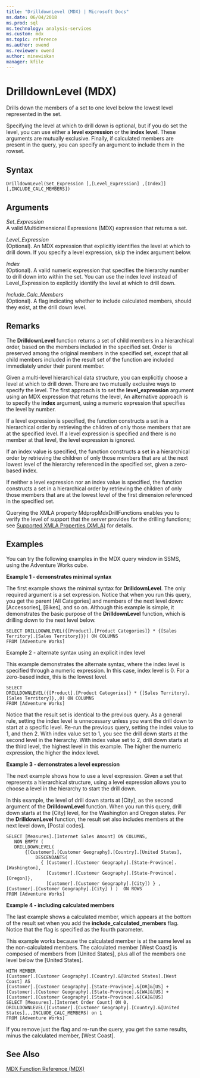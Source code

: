 ```yaml
---
title: "DrilldownLevel (MDX) | Microsoft Docs"
ms.date: 06/04/2018
ms.prod: sql
ms.technology: analysis-services
ms.custom: mdx
ms.topic: reference
ms.author: owend
ms.reviewer: owend
author: minewiskan
manager: kfile
---
```

# DrilldownLevel (MDX)


  Drills down the members of a set to one level below the lowest level represented in the set.  
  
 Specifying the level at which to drill down is optional, but if you do set the level, you can use either a **level expression** or the **index level**. These arguments are mutually exclusive. Finally, if calculated members are present in the query, you can specify an argument to include them in the rowset.  
  
## Syntax  
  
```  
DrilldownLevel(Set_Expression [,[Level_Expression] ,[Index]] [,INCLUDE_CALC_MEMBERS])  
```  
  
## Arguments  
 *Set_Expression*  
 A valid Multidimensional Expressions (MDX) expression that returns a set.  
  
 *Level_Expression*  
 (Optional). An MDX expression that explicitly identifies the level at which to drill down. If you specify a level expression, skip the index argument below.  
  
 *Index*  
 (Optional). A valid numeric expression that specifies the hierarchy number to drill down into within the set. You can use the index level instead of Level_Expression to explicitly identify the level at which to drill down.  
  
 *Include_Calc_Members*  
 (Optional). A flag indicating whether to include calculated members, should they exist, at the drill down level.  
  
## Remarks  
 The **DrilldownLevel** function returns a set of child members in a hierarchical order, based on the members included in the specified set. Order is preserved among the original members in the specified set, except that all child members included in the result set of the function are included immediately under their parent member.  
  
 Given a multi-level hierarchical data structure, you can explicitly choose a level at which to drill down. There are two mutually exclusive ways to specify the level. The first approach is to set the **level_expression** argument using an MDX expression that returns the level, An alternative approach is to specify the **index** argument, using a numeric expression that specifies the level by number.  
  
 If a level expression is specified, the function constructs a set in a hierarchical order by retrieving the children of only those members that are at the specified level. If a level expression is specified and there is no member at that level, the level expression is ignored.  
  
 If an index value is specified, the function constructs a set in a hierarchical order by retrieving the children of only those members that are at the next lowest level of the hierarchy referenced in the specified set, given a zero-based index.  
  
 If neither a level expression nor an index value is specified, the function constructs a set in a hierarchical order by retrieving the children of only those members that are at the lowest level of the first dimension referenced in the specified set.  
  
 Querying the XMLA property MdpropMdxDrillFunctions enables you to verify the level of support that the server provides for the drilling functions; see [Supported XMLA Properties &#40;XMLA&#41;](https://docs.microsoft.com/bi-reference/xmla/xml-elements-properties/propertylist-element-supported-xmla-properties) for details.  
  
## Examples  
 You can try the following examples in the MDX query window in SSMS, using the Adventure Works cube.  
  
 **Example 1 - demonstrates minimal syntax**  
  
 The first example shows the minimal syntax for **DrilldownLevel**. The only required argument is a set expression. Notice that when you run this query, you get the parent [All Categories] and members of the next level down: [Accessories], [Bikes], and so on. Although this example is simple, it demonstrates the basic purpose of the **DrilldownLevel** function, which is drilling down to the next level below.  
  
```  
SELECT DRILLDOWNLEVEL({[Product].[Product Categories]} * {[Sales Territory].[Sales Territory]}}) ON COLUMNS  
FROM [Adventure Works]  
```  
  
 Example 2 - alternate syntax using an explicit index level  
  
 This example demonstrates the alternate syntax, where the index level is specified through a numeric expression. In this case, index level is 0. For a zero-based index, this is the lowest level.  
  
```  
SELECT  
DRILLDOWNLEVEL({[Product].[Product Categories]} * {[Sales Territory].[Sales Territory]},,0) ON COLUMNS  
FROM [Adventure Works]  
```  
  
 Notice that the result set is identical to the previous query. As a general rule, setting the index level is unnecessary unless you want the drill down to start at a specific level. Re-run the previous query, setting the index value to 1, and then 2. With index value set to 1, you see the drill down starts at the second level in the hierarchy. With index value set to 2, drill down starts at the third level, the highest level in this example. The higher the numeric expression, the higher the index level.  
  
 **Example 3 - demonstrates a level expression**  
  
 The next example shows how to use a level expression. Given a set that represents a hierarchical structure, using a level expression allows you to choose a level in the hierarchy to start the drill down.  
  
 In this example, the level of drill down starts at [City], as the second argument of the **DrilldownLevel** function. When you run this query, drill down starts at the [City] level, for the Washington and Oregon states. Per the **DrilldownLevel** function, the result set also includes members at the next level down, [Postal codes].  
  
```  
SELECT [Measures].[Internet Sales Amount] ON COLUMNS,  
   NON EMPTY (  
   DRILLDOWNLEVEL(  
       {[Customer].[Customer Geography].[Country].[United States],  
           DESCENDANTS(  
             { [Customer].[Customer Geography].[State-Province].[Washington],    
               [Customer].[Customer Geography].[State-Province].[Oregon]},   
               [Customer].[Customer Geography].[City]) } ,  
[Customer].[Customer Geography].[City] ) )  ON ROWS  
FROM [Adventure Works]  
```  
  
 **Example 4 - including calculated members**  
  
 The last example shows a calculated member, which appears at the bottom of the result set when you add the **include_calculated_members** flag. Notice that the flag is specified as the fourth parameter.  
  
 This example works because the calculated member is at the same level as the non-calculated members. The calculated member [West Coast] is composed of members from [United States], plus all of the members one level below the [United States].  
  
```  
WITH MEMBER   
[Customer].[Customer Geography].[Country].&[United States].[West Coast] AS  
[Customer].[Customer Geography].[State-Province].&[OR]&[US] +  
[Customer].[Customer Geography].[State-Province].&[WA]&[US] +  
[Customer].[Customer Geography].[State-Province].&[CA]&[US]  
SELECT [Measures].[Internet Order Count] ON 0,  
DRILLDOWNLEVEL([Customer].[Customer Geography].[Country].&[United States],,,INCLUDE_CALC_MEMBERS) on 1  
FROM [Adventure Works]  
```  
  
 If you remove just the flag and re-run the query, you get the same results, minus the calculated member, [West Coast].  
  
## See Also  
 [MDX Function Reference &#40;MDX&#41;](../mdx/mdx-function-reference-mdx.md)  
  
  
